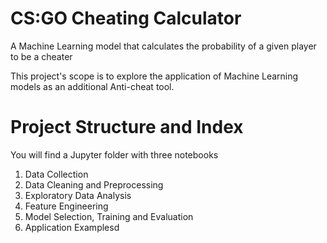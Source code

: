 # CS:GO Cheating Calculator
A Machine Learning model that calculates the probability of a given player to be a cheater

This project's scope is to explore the application of Machine Learning models as an additional Anti-cheat tool. 
# Project Structure and Index
You will find a Jupyter folder with three notebooks

1. Data Collection
2. Data Cleaning and Preprocessing
3. Exploratory Data Analysis
4. Feature Engineering
5. Model Selection, Training and Evaluation
6. Application Examplesd
